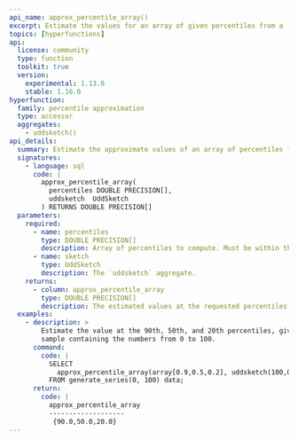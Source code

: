 ```yaml
---
api_name: approx_percentile_array()
excerpt: Estimate the values for an array of given percentiles from a `uddsketch`
topics: [hyperfunctions]
api:
  license: community
  type: function
  toolkit: true
  version:
    experimental: 1.13.0
    stable: 1.16.0
hyperfunction:
  family: percentile approximation
  type: accessor
  aggregates:
    - uddsketch()
api_details:
  summary: Estimate the approximate values of an array of percentiles from a `uddsketch` aggregate.
  signatures:
    - language: sql
      code: |
        approx_percentile_array(
          percentiles DOUBLE PRECISION[],
          uddsketch  UddSketch
        ) RETURNS DOUBLE PRECISION[]
  parameters:
    required:
      - name: percentiles
        type: DOUBLE PRECISION[]
        description: Array of percentiles to compute. Must be within the range `[0.0, 1.0]`.
      - name: sketch
        type: UddSketch
        description: The `uddsketch` aggregate.
    returns:
      - column: approx_percentile_array
        type: DOUBLE PRECISION[]
        description: The estimated values at the requested percentiles.
  examples:
    - description: >
        Estimate the value at the 90th, 50th, and 20th percentiles, given a
        sample containing the numbers from 0 to 100.
      command:
        code: |
          SELECT
            approx_percentile_array(array[0.9,0.5,0.2], uddsketch(100,0.005,data))
          FROM generate_series(0, 100) data;
      return:
        code: |
          approx_percentile_array
          -------------------
           {90.0,50.0,20.0}
---
```


